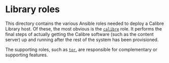 # Library roles

This directory contains the various Ansible roles needed to deploy a Calibre Library host. Of these, the most obvious is the [`calibre`](calibre/) role. It performs the final steps of actually getting the Calibre software (such as the content server) up and running after the rest of the system has been provisioned.

The supporting roles, such as [`tor`](https://github.com/AnarchoTechNYC/ansible-role-tor), are responsible for complementary or supporting features.
